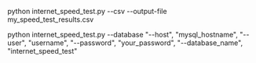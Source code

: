 python internet_speed_test.py --csv --output-file my_speed_test_results.csv

python internet_speed_test.py --database "--host", "mysql_hostname", "--user", "username", "--password", "your_password", "--database_name", "internet_speed_test"
